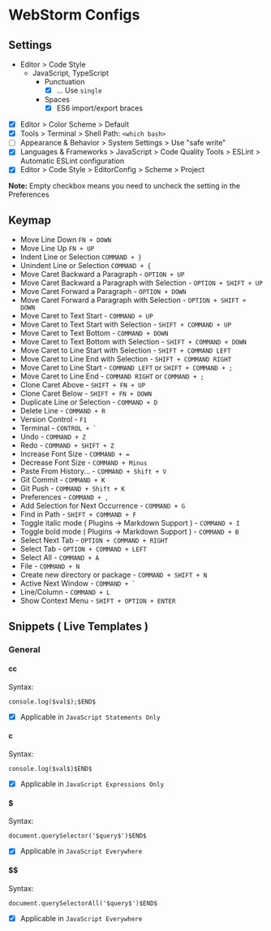 # WebStorm Configs

## Settings

- Editor > Code Style
    - JavaScript, TypeScript
        - Punctuation
            - [x] ... Use `single`
        - Spaces
            - [x] ES6 import/export braces
- [x] Editor > Color Scheme > Default
- [x] Tools > Terminal > Shell Path: `<which bash>`
- [ ] Appearance & Behavior > System Settings > Use "safe write"
- [x] Languages & Frameworks > JavaScript > Code Quality Tools > ESLint > Automatic ESLint configuration
- [x] Editor > Code Style > EditorConfig > Scheme > Project

**Note:** Empty checkbox means you need to uncheck the setting in the Preferences

## Keymap

- Move Line Down `FN + DOWN`
- Move Line Up `FN + UP`
- Indent Line or Selection `COMMAND + }`
- Unindent Line or Selection `COMMAND + {`
- Move Caret Backward a Paragraph - `OPTION + UP`
- Move Caret Backward a Paragraph with Selection - `OPTION + SHIFT + UP`
- Move Caret Forward a Paragraph - `OPTION + DOWN`
- Move Caret Forward a Paragraph with Selection - `OPTION + SHIFT + DOWN`
- Move Caret to Text Start - `COMMAND + UP`
- Move Caret to Text Start with Selection - `SHIFT + COMMAND + UP`
- Move Caret to Text Bottom - `COMMAND + DOWN`
- Move Caret to Text Bottom with Selection - `SHIFT + COMMAND + DOWN`
- Move Caret to Line Start with Selection - `SHIFT + COMMAND LEFT`
- Move Caret to Line End with Selection - `SHIFT + COMMAND RIGHT`
- Move Caret to Line Start - `COMMAND LEFT` or `SHIFT + COMMAND + ;`
- Move Caret to Line End - `COMMAND RIGHT` or `COMMAND + ;`
- Clone Caret Above - `SHIFT + FN + UP`
- Clone Caret Below - `SHIFT + FN + DOWN`
- Duplicate Line or Selection - `COMMAND + D`
- Delete Line - `COMMAND + R`
- Version Control - `F1`
- Terminal - ``CONTROL + ` ``
- Undo - `COMMAND + Z`
- Redo - `COMMAND + SHIFT + Z`
- Increase Font Size - `COMMAND + =`
- Decrease Font Size - `COMMAND + Minus`
- Paste From History... - `COMMAND + Shift + V`
- Git Commit - `COMMAND + K`
- Git Push - `COMMAND + Shift + K`
- Preferences - `COMMAND + ,`
- Add Selection for Next Occurrence - `COMMAND + G`
- Find in Path - `SHIFT + COMMAND + F`
- Toggle italic mode ( Plugins -> Markdown Support ) - `COMMAND + I`
- Toggle bold mode ( Plugins -> Markdown Support ) - `COMMAND + B`
- Select Next Tab - `OPTION + COMMAND + RIGHT`
- Select Tab - `OPTION + COMMAND + LEFT`
- Select All - `COMMAND + A`
- File - `COMMAND + N`
- Create new directory or package - `COMMAND + SHIFT + N`
- Active Next Window - ``COMMAND + ` ``
- Line/Column - `COMMAND + L`
- Show Context Menu - `SHIFT + OPTION + ENTER`

## Snippets ( Live Templates )

### General

#### cc

Syntax:
```
console.log($val$);$END$
```
- [x] Applicable in `JavaScript Statements Only`

#### c

Syntax:
```
console.log($val$)$END$
```
- [x] Applicable in `JavaScript Expressions Only`

#### $

Syntax:
```
document.querySelector('$query$')$END$
```
- [x] Applicable in `JavaScript Everywhere`

#### $$

Syntax:
```
document.querySelectorAll('$query$')$END$
```
- [x] Applicable in `JavaScript Everywhere`
